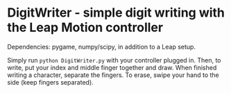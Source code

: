 DigitWriter - simple digit writing with the Leap Motion controller
============

Dependencies:  pygame, numpy/scipy, in addition to a Leap setup.

Simply run `python DigitWriter.py` with your controller plugged in.
Then, to write, put your index and middle finger together and draw.
When finished writing a character, separate the fingers. To erase,
swipe your hand to the side (keep fingers separated).

